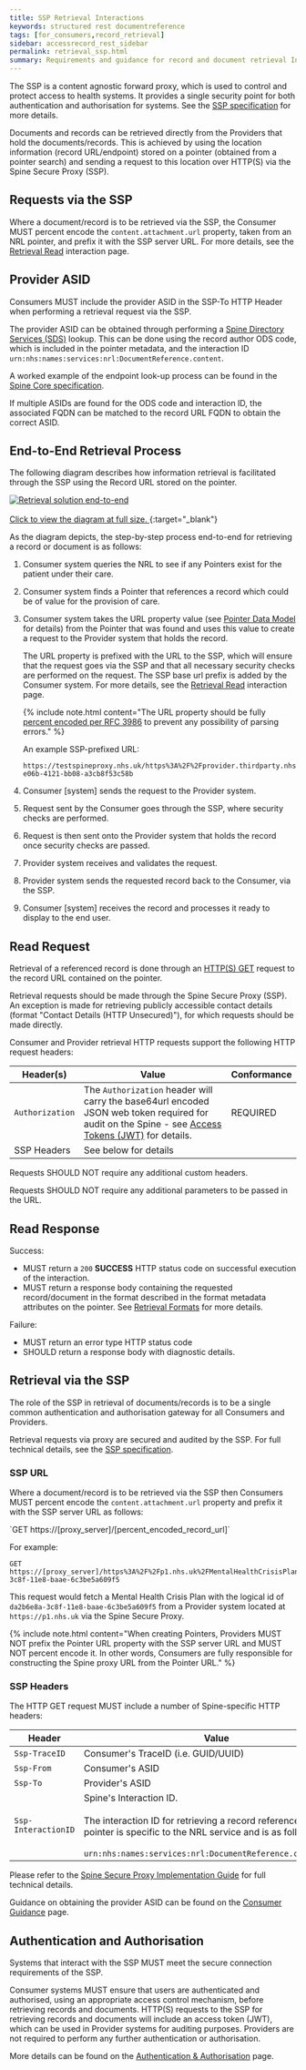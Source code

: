 ```yaml
---
title: SSP Retrieval Interactions
keywords: structured rest documentreference
tags: [for_consumers,record_retrieval]
sidebar: accessrecord_rest_sidebar
permalink: retrieval_ssp.html
summary: Requirements and guidance for record and document retrieval Interactions via SSP. 
---
```


The SSP is a content agnostic forward proxy, which is used to control and protect access to health systems. It provides a single security point for both authentication and authorisation for systems. See the [SSP specification]( https://developer.nhs.uk/apis/spine-core/ssp_overview.html) for more details.

Documents and records can be retrieved directly from the Providers that hold the documents/records. This is achieved by using the location information (record URL/endpoint) stored on a pointer (obtained from a pointer search) and sending a request to this location over HTTP(S) via the Spine Secure Proxy (SSP).


## Requests via the SSP

Where a document/record is to be retrieved via the SSP, the Consumer MUST percent encode the `content.attachment.url` property, taken from an NRL pointer, and prefix it with the SSP server URL. For more details, see the [Retrieval Read](retrieval_interaction_read.html#retrieval-via-the-ssp) interaction page.

## Provider ASID

Consumers MUST include the provider ASID in the SSP-To HTTP Header when performing a retrieval request via the SSP.

The provider ASID can be obtained through performing a [Spine Directory Services (SDS)](https://developer.nhs.uk/apis/spine-core-1-0/build_directory.html) lookup. This can be done using the record author ODS code, which is included in the pointer metadata, and the interaction ID `urn:nhs:names:services:nrl:DocumentReference.content`.

A worked example of the endpoint look-up process can be found in the [Spine Core specification](https://developer.nhs.uk/apis/spine-core-1-0/build_endpoints_example_spine_fhir.html).

If multiple ASIDs are found for the ODS code and interaction ID, the associated FQDN can be matched to the record URL FQDN to obtain the correct ASID.



## End-to-End Retrieval Process

The following diagram describes how information retrieval is facilitated through the SSP using the Record URL stored on the pointer.

[
    ![Retrieval solution end-to-end](images/retrieval/retrieval_concept_diagram.png)<br><br>
    Click to view the diagram at full size.
](images/retrieval/retrieval_concept_diagram.png){:target="_blank"}

As the diagram depicts, the step-by-step process end-to-end for retrieving a record or document is as follows: 
1. Consumer system queries the NRL to see if any Pointers exist for the patient under their care.
2. Consumer system finds a Pointer that references a record which could be of value for the provision of care.
3. Consumer system takes the URL property value (see [Pointer Data Model](overview_data_model.html) for details) from the Pointer that was found and uses this value to create a request to the Provider system that holds the record.

   The URL property is prefixed with the URL to the SSP, which will ensure that the request goes via the SSP and that all necessary security checks are performed on the request. The SSP base url prefix is added by the Consumer system. For more details, see the [Retrieval Read](retrieval_interaction_read.html#retrieval-via-the-ssp) interaction page.

   {% include note.html content="The URL property should be fully [percent encoded per RFC 3986](https://tools.ietf.org/html/rfc3986#section-2.1) to prevent any possibility of parsing errors." %}

   An example SSP-prefixed URL:

   ```
   https://testspineproxy.nhs.uk/https%3A%2F%2Fprovider.thirdparty.nhs.uk%2FAB1%2FStatic%2Fc1cd026e-e06b-4121-bb08-a3cb8f53c58b
   ```

4. Consumer [system] sends the request to the Provider system.
5. Request sent by the Consumer goes through the SSP, where security checks are performed.
6. Request is then sent onto the Provider system that holds the record once security checks are passed.
7. Provider system receives and validates the request.
8. Provider system sends the requested record back to the Consumer, via the SSP.
9. Consumer [system] receives the record and processes it ready to display to the end user.

## Read Request

Retrieval of a referenced record is done through an [HTTP(S) GET](https://www.w3.org/Protocols/rfc2616/rfc2616-sec9.html#sec9.3) request to the record URL contained on the pointer.

Retrieval requests should be made through the Spine Secure Proxy (SSP). An exception is made for retrieving publicly accessible contact details (format "Contact Details (HTTP Unsecured)"), for which requests should be made directly.

Consumer and Provider retrieval HTTP requests support the following HTTP request headers:

| Header(s)               | Value |Conformance |
|----------------------|-------|-------|
| `Authorization`      | The `Authorization` header will carry the base64url encoded JSON web token required for audit on the Spine - see [Access Tokens (JWT)](integration_access_tokens_JWT.html) for details. | REQUIRED |
| SSP Headers          | See below for details |  |

Requests SHOULD NOT require any additional custom headers.

Requests SHOULD NOT require any additional parameters to be passed in the URL.

## Read Response

Success:

- MUST return a `200` **SUCCESS** HTTP status code on successful execution of the interaction.
- MUST return a response body containing the requested record/document in the format described in the format metadata attributes on the pointer. See [Retrieval Formats](retrieval_formats.html) for more details.

Failure: 
- MUST return an error type HTTP status code
- SHOULD return a response body with diagnostic details.

## Retrieval via the SSP

The role of the SSP in retrieval of documents/records is to be a single common authentication and authorisation gateway for all Consumers and Providers.

Retrieval requests via proxy are secured and audited by the SSP. For full technical details, see the [SSP specification](https://developer.nhs.uk/apis/spine-core-1-0/ssp_overview.html).

### SSP URL

Where a document/record is to be retrieved via the SSP then Consumers MUST percent encode the `content.attachment.url` property and prefix it with the SSP server URL as follows:

<div markdown="span" class="alert alert-success" role="alert">
`GET https://[proxy_server]/[percent_encoded_record_url]`
</div>

For example:

<div class="language-http highlighter-rouge">
<pre class="highlight">
<code><span class="err">GET https://[proxy_server]/https%3A%2F%2Fp1.nhs.uk%2FMentalHealthCrisisPlans%2Fda2b6e8a-3c8f-11e8-baae-6c3be5a609f5
</span></code></pre>
</div>

This request would fetch a Mental Health Crisis Plan with the logical id of `da2b6e8a-3c8f-11e8-baae-6c3be5a609f5` from a Provider system located at `https://p1.nhs.uk` via the Spine Secure Proxy.

{% include note.html content="When creating Pointers, Providers MUST NOT prefix the Pointer URL property with the SSP server URL and MUST NOT percent encode it. In other words, Consumers are fully responsible for constructing the Spine proxy URL from the Pointer URL." %}

### SSP Headers

The HTTP GET request MUST include a number of Spine-specific HTTP headers:

|Header|Value|
|------------------|---------------------------|
|`Ssp-TraceID`|Consumer's TraceID (i.e. GUID/UUID)|
|`Ssp-From`|Consumer's ASID|
|`Ssp-To`|Provider's ASID|
|`Ssp-InteractionID`|Spine's Interaction ID.<br><br>The interaction ID for retrieving a record referenced in an NRL pointer is specific to the NRL service and is as follows:<br><br>`urn:nhs:names:services:nrl:DocumentReference.content.read`|

Please refer to the [Spine Secure Proxy Implementation Guide](https://developer.nhs.uk/apis/spine-core-1-0/ssp_overview.html) for full technical details.

Guidance on obtaining the provider ASID can be found on the [Consumer Guidance](retrieval_consumer_guidance.html#interaction-id) page.

## Authentication and Authorisation

Systems that interact with the SSP MUST meet the secure connection requirements of the SSP.

Consumer systems MUST ensure that users are authenticated and authorised, using an appropriate access control mechanism, before retrieving records and documents. HTTP(S) requests to the SSP for retrieving records and documents will include an access token (JWT), which can be used in Provider systems for auditing purposes. Providers are not required to perform any further authentication or authorisation.

More details can be found on the [Authentication &amp; Authorisation](integration_authentication_authorisation.html) page.
